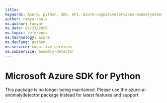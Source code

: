 ```yaml
---
title: 
keywords: Azure, python, SDK, API, azure-cognitiveservices-anomalydetector, 
author: ramya-rao-a
ms.author: ramyar
ms.date: 07/23/2020
ms.topic: reference
ms.technology: azure
ms.devlang: python
ms.service: cognitive-services
ms.subservice: anomaly-detector
---
```


# Microsoft Azure SDK for Python

This package is no longer being maintained. Please use the azure-ai-anomalydetector package instead for latest features and support.

